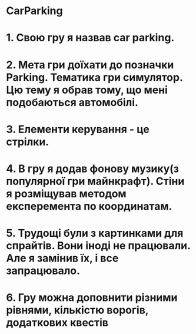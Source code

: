 # CarParking
# 1. Свою гру я назвав car parking. 
# 2. Мета гри доїхати до позначки Parking. Тематика гри симулятор. Цю тему я обрав тому, що мені подобаються автомобілі. 
# 3. Елементи керування - це стрілки.  
# 4. В гру я додав фонову музику(з популярної гри майнкрафт). Стіни я розміщував методом експеремента по координатам. 
# 5. Трудощі були з картинками для спрайтів.  Вони іноді не працювали. Але я замінив їх, і все запрацювало.  
# 6. Гру можна доповнити різними рівнями, кількістю ворогів, додаткових квестів
